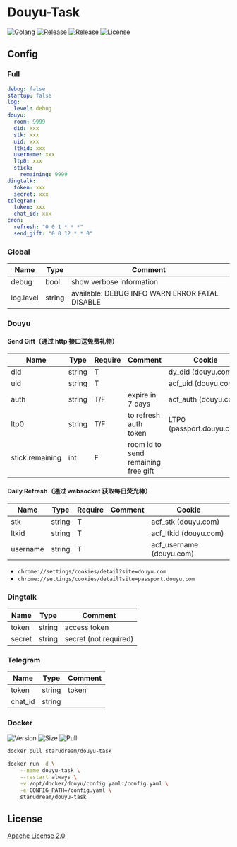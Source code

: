 # Douyu-Task

![Golang](https://img.shields.io/github/actions/workflow/status/starudream/douyu-task/golang.yml?label=golang&style=for-the-badge)
![Release](https://img.shields.io/github/actions/workflow/status/starudream/douyu-task/release.yml?label=release&style=for-the-badge)
![Release](https://img.shields.io/github/v/release/starudream/douyu-task?include_prereleases&sort=semver&style=for-the-badge)
![License](https://img.shields.io/github/license/starudream/douyu-task?style=for-the-badge)

## Config

### Full

```yaml
debug: false
startup: false
log:
  level: debug
douyu:
  room: 9999
  did: xxx
  stk: xxx
  uid: xxx
  ltkid: xxx
  username: xxx
  ltp0: xxx
  stick:
    remaining: 9999
dingtalk:
  token: xxx
  secret: xxx
telegram:
  token: xxx
  chat_id: xxx
cron:
  refresh: "0 0 1 * * *"
  send_gift: "0 0 12 * * 0"
```

### Global

| Name      | Type   | Comment                                        |
|-----------|--------|------------------------------------------------|
| debug     | bool   | show verbose information                       |
| log.level | string | available: DEBUG INFO WARN ERROR FATAL DISABLE |

### Douyu

#### Send Gift（通过 http 接口送免费礼物）

| Name            | Type   | Require | Comment                             | Cookie                    |
|-----------------|--------|---------|-------------------------------------|---------------------------|
| did             | string | T       |                                     | dy_did (douyu.com)        |
| uid             | string | T       |                                     | acf_uid (douyu.com)       |
| auth            | string | T/F     | expire in 7 days                    | acf_auth (douyu.com)      |
| ltp0            | string | T/F     | to refresh auth token               | LTP0 (passport.douyu.com) |
| stick.remaining | int    | F       | room id to send remaining free gift |                           |

#### Daily Refresh（通过 websocket 获取每日荧光棒）

| Name     | Type   | Require | Comment | Cookie                   |
|----------|--------|---------|---------|--------------------------|
| stk      | string | T       |         | acf_stk (douyu.com)      |
| ltkid    | string | T       |         | acf_ltkid (douyu.com)    |
| username | string | T       |         | acf_username (douyu.com) |

- `chrome://settings/cookies/detail?site=douyu.com`
- `chrome://settings/cookies/detail?site=passport.douyu.com`

### Dingtalk

| Name   | Type   | Comment               |
|--------|--------|-----------------------|
| token  | string | access token          |
| secret | string | secret (not required) |

### Telegram

| Name    | Type   | Comment |
|---------|--------|---------|
| token   | string | token   |
| chat_id | string |         |

### Docker

![Version](https://img.shields.io/docker/v/starudream/douyu-task?sort=semver&style=for-the-badge)
![Size](https://img.shields.io/docker/image-size/starudream/douyu-task?sort=semver&style=for-the-badge)
![Pull](https://img.shields.io/docker/pulls/starudream/douyu-task?style=for-the-badge)

```bash
docker pull starudream/douyu-task
```

```bash
docker run -d \
    --name douyu-task \
    --restart always \
    -v /opt/docker/douyu/config.yaml:/config.yaml \
    -e CONFIG_PATH=/config.yaml \
    starudream/douyu-task
```

## License

[Apache License 2.0](./LICENSE)
